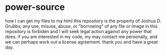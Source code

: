 # power-source
how I can get my files to my html
this repository is the property of Joshua D. Grubbs, any use, misuse, abuse, or "borrowing" of any file or Image in this repository is forbiden and I will seek legal action against any power that does.
if you are interested in my code, my may contact me personally, and we can perhaps work out a license agreement.
thank you and have a great day.
